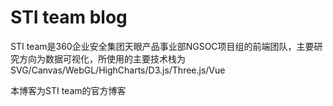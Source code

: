 # STI team blog

STI team是360企业安全集团天眼产品事业部NGSOC项目组的前端团队，主要研究方向为数据可视化，所使用的主要技术栈为SVG/Canvas/WebGL/HighCharts/D3.js/Three.js/Vue

本博客为STI team的官方博客